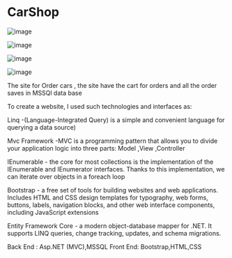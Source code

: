 # CarShop

![image](https://user-images.githubusercontent.com/75273945/157438130-50b0486c-4431-400f-ad3e-f1de1766373b.png)

![image](https://user-images.githubusercontent.com/75273945/157438271-7d802316-55c1-45a2-9f40-c200efa10cfc.png)

![image](https://user-images.githubusercontent.com/75273945/157438659-891e21bd-1f65-49bf-962e-35a4a015fbe0.png)

![image](https://user-images.githubusercontent.com/75273945/157438450-1d121e72-8ee6-49ac-8e43-c4a96d3a408b.png)

The site for Order cars , the site have the cart for orders and all the order saves in MSSQl data base

To create a website, I used such technologies and interfaces as:

Linq -(Language-Integrated Query) is a simple and convenient language for querying a data source)

Mvc Framework -MVC is a programming pattern that allows you to divide your application logic into three parts: Model ,View ,Controller

IEnumerable - the core for most collections is the implementation of the IEnumerable and IEnumerator interfaces. Thanks to this implementation, we can iterate over objects in a foreach loop

Bootstrap - a free set of tools for building websites and web applications. Includes HTML and CSS design templates for typography, web forms, buttons, labels, navigation blocks, and other web interface components, including JavaScript extensions

Entity Framework Core - a modern object-database mapper for .NET. It supports LINQ queries, change tracking, updates, and schema migrations.

Back End : Asp.NET (MVC),MSSQL
Front End: Bootstrap,HTML,CSS
